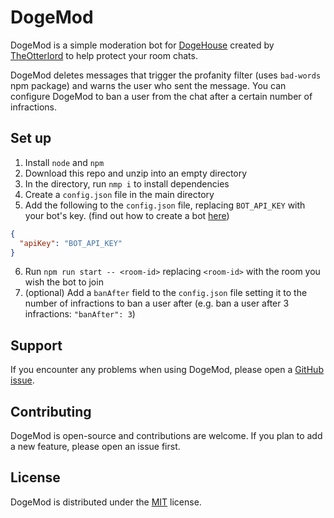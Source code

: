 # DogeMod

DogeMod is a simple moderation bot for [DogeHouse](https://dogehouse.tv) created by [TheOtterlord](https://github.com/TheOtterlord) to help protect your room chats.

DogeMod deletes messages that trigger the profanity filter (uses `bad-words` npm package) and warns the user who sent the message.
You can configure DogeMod to ban a user from the chat after a certain number of infractions.

## Set up

1. Install `node` and `npm`
2. Download this repo and unzip into an empty directory
3. In the directory, run `nmp i` to install dependencies
4. Create a `config.json` file in the main directory
5. Add the following to the `config.json` file, replacing `BOT_API_KEY` with your bot's key. (find out how to create a bot [here](https://github.com/benawad/dogehouse/blob/staging/CREATE_BOT_ACCOUNT.MD))

```json
{
  "apiKey": "BOT_API_KEY"
}
```

6. Run `npm run start -- <room-id>` replacing `<room-id>` with the room you wish the bot to join
7. (optional) Add a `banAfter` field to the `config.json` file setting it to the number of infractions to ban a user after (e.g. ban a user after 3 infractions: `"banAfter": 3`)

## Support

If you encounter any problems when using DogeMod, please open a [GitHub issue](https://github.com/TheOtterlord/dogemod/issues).

## Contributing

DogeMod is open-source and contributions are welcome.
If you plan to add a new feature, please open an issue first.

## License

DogeMod is distributed under the [MIT](https://choosealicense.com/licenses/mit/) license.
